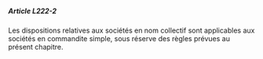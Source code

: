 ##### Article L222-2

Les dispositions relatives aux sociétés en nom collectif sont applicables aux sociétés en commandite simple, sous réserve des règles prévues au présent chapitre.

